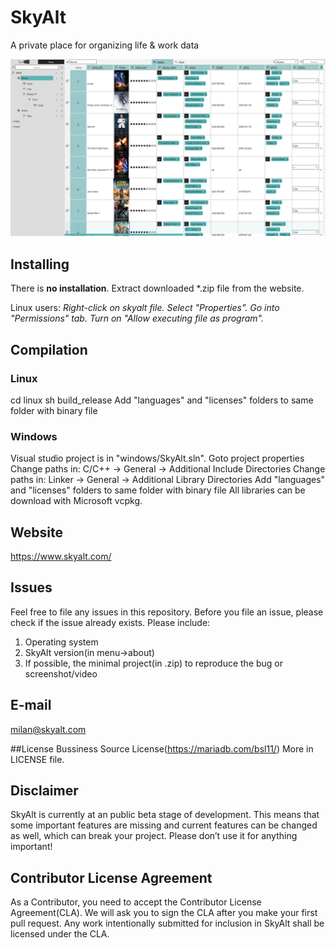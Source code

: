 # SkyAlt
A private place for organizing life & work data

![alt text](https://raw.githubusercontent.com/MilanSuk/SkyAlt_web/master/screenshots/high_1.png)


## Installing
There is **no installation**. Extract downloaded *.zip file from the website.

Linux users: *Right-click on skyalt file. Select "Properties". Go into "Permissions" tab. Turn on "Allow executing file as program".*

## Compilation

### Linux
cd linux
sh build_release
Add "languages" and "licenses" folders to same folder with binary file

### Windows
Visual studio project is in "windows/SkyAlt.sln".
Goto project properties
Change paths in: C/C++ -> General -> Additional Include Directories
Change paths in: Linker -> General -> Additional Library Directories
Add "languages" and "licenses" folders to same folder with binary file
All libraries can be download with Microsoft vcpkg.

## Website
https://www.skyalt.com/

## Issues
Feel free to file any issues in this repository. Before you file an issue, please check if the issue already exists. Please include:
1. Operating system
2. SkyAlt version(in menu->about)
3. If possible, the minimal project(in .zip) to reproduce the bug or screenshot/video

## E-mail
milan@skyalt.com

##License
Bussiness Source License(https://mariadb.com/bsl11/)
More in LICENSE file.

## Disclaimer
SkyAlt is currently at an public beta stage of development. This means that some important features are missing and current features can be changed as well, which can break your project. Please don’t use it for anything important!

## Contributor License Agreement
As a Contributor, you need to accept the Contributor License Agreement(CLA). We will ask you to sign the CLA after you make your first pull request. Any work intentionally submitted for inclusion in SkyAlt shall be licensed under the CLA.
